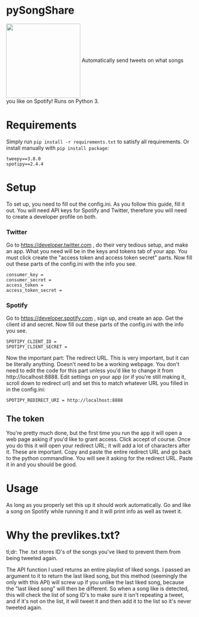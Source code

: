 # pySongShare
<a href="url"><img src="https://i.imgur.com/T1ckd4x.png" align="center" height="200" width="200" ></a>
Automatically send tweets on what songs you like on Spotify! Runs on Python 3.


# Requirements
Simply run `pip install -r requirements.txt` to satisfy all requirements. Or install manually with `pip install package`:
```
tweepy==3.8.0
spotipy==2.4.4
```
# Setup
To set up, you need to fill out the config.ini. As you follow this guide, fill it out.
You will need API keys for Spotify and Twitter, therefore you will need to create a developer profile on both.
### Twitter
Go to https://developer.twitter.com , do their very tedious setup, and make an app. What you need will be in the keys and 
tokens tab of your app. 
You must click create the "access token and access token secret" parts.
Now fill out these parts of the config.ini with the info you see.

```
consumer_key = 
consumer_secret = 
access_token = 
access_token_secret = 
```

### Spotify
Go to https://developer.spotify.com , sign up, and create an app. Get the client id and secret.
Now fill out these parts of the config.ini with the info you see.

```
SPOTIPY_CLIENT_ID = 
SPOTIPY_CLIENT_SECRET = 
```

Now the important part: The redirect URL. This is very important, but it can be literally anything. Doesn't need to be a working
webpage.
You don't need to edit the code for this part unless you'd like to change it from http://localhost:8888.
Edit settings on your app (or if you're still making it, scroll down to redirect url) and set this to match whatever URL you
filled in in the config.ini:

```
SPOTIPY_REDIRECT_URI = http://localhost:8888
```

## The token
You're pretty much done, but the first time you run the app it will open a web page asking if you'd like to grant access.
Click accept of course. Once you do this it will open your redirect URL; it will add a lot of characters after it. These
are important. Copy and paste the entire redirect URL and go back to the python commandline. You will see it asking for
the redirect URL. Paste it in and you should be good. 

# Usage
As long as you properly set this up it should work automatically. Go and like a song on Spotify while running it and it will
print info as well as tweet it. 

# Why the prevlikes.txt?
tl;dr: The .txt stores ID's of the songs you've liked to prevent them from being tweeted again.

The API function I used returns an entire playlist of liked songs. I passed an argument to it to return the last
liked song, but this method (seemingly the only with this API) will screw up if you unlike the last liked song, because
the "last liked song" will then be different. So when a song like is detected, this will check the list of song ID's to
make sure it isn't repeating a tweet, and if it's not on the list, it will tweet it and then add it to the list so it's never
tweeted again. 
